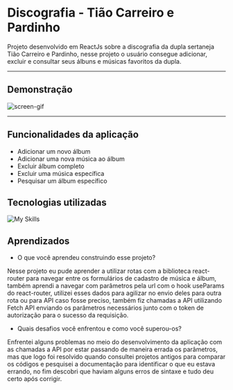 # Discografia - Tião Carreiro e Pardinho

Projeto desenvolvido em ReactJs sobre a discografia da dupla sertaneja Tião Carreiro e Pardinho, nesse projeto o usuário consegue adicionar, excluir e consultar seus álbuns e músicas favoritos da dupla.

---

## Demonstração


![screen-gif](./public/assets/gif-demonstracao.gif)

---

## Funcionalidades da aplicação

- Adicionar um novo álbum
- Adicionar uma nova música ao álbum
- Excluir álbum completo
- Excluir uma música específica
- Pesquisar um álbum específico

## Tecnologias utilizadas

![My Skills](https://skills.thijs.gg/icons?i=js,html,css,react,styledcomponents,)

## Aprendizados

- O que você aprendeu construindo esse projeto?

Nesse projeto eu pude aprender a utilizar rotas com a biblioteca react-router para navegar entre os formulários de cadastro de música e álbum, também aprendi a navegar com parâmetros pela url com o hook useParams do react-router, utilizei esses dados para agilizar no envio deles para outra rota ou para API caso fosse preciso, também fiz chamadas a API utilizando Fetch API enviando os parâmetros necessários junto com o token de autorização para o sucesso da requisição.

- Quais desafios você enfrentou e como você superou-os?

Enfrentei alguns problemas no meio do desenvolvimento da aplicação com as chamadas a API por estar passando de maneira errada os parâmetros, mas que logo foi resolvido quando consultei projetos antigos para comparar os códigos e pesquisei a documentação para identificar o que eu estava errando, no fim descobri que haviam alguns erros de sintaxe e tudo deu certo após corrigir.